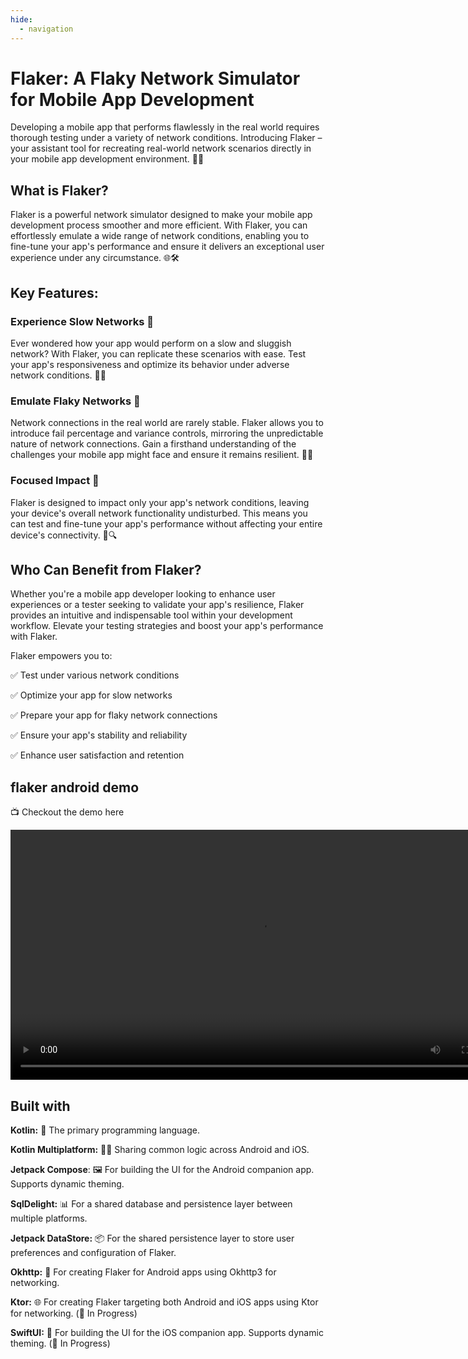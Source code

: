 ```yaml
---
hide:
  - navigation
---
```


# Flaker: A Flaky Network Simulator for Mobile App Development
Developing a mobile app that performs flawlessly in the real world requires thorough testing under a variety of network conditions. Introducing Flaker – your assistant tool for recreating real-world network scenarios directly in your mobile app development environment. 📱💡

## What is Flaker?
Flaker is a powerful network simulator designed to make your mobile app development process smoother and more efficient. With Flaker, you can effortlessly emulate a wide range of network conditions, enabling you to fine-tune your app's performance and ensure it delivers an exceptional user experience under any circumstance. 🌐🛠️

## Key Features:
### Experience Slow Networks 🐢
Ever wondered how your app would perform on a slow and sluggish network? With Flaker, you can replicate these scenarios with ease. Test your app's responsiveness and optimize its behavior under adverse network conditions. 🚀🐌

### Emulate Flaky Networks 📶
Network connections in the real world are rarely stable. Flaker allows you to introduce fail percentage and variance controls, mirroring the unpredictable nature of network connections. Gain a firsthand understanding of the challenges your mobile app might face and ensure it remains resilient. 🔮🔌

### Focused Impact 🎯
Flaker is designed to impact only your app's network conditions, leaving your device's overall network functionality undisturbed. This means you can test and fine-tune your app's performance without affecting your entire device's connectivity. 📡🔍

## Who Can Benefit from Flaker?
Whether you're a mobile app developer looking to enhance user experiences or a tester seeking to validate your app's resilience, Flaker provides an intuitive and indispensable tool within your development workflow. Elevate your testing strategies and boost your app's performance with Flaker.

Flaker empowers you to:

✅ Test under various network conditions

✅ Optimize your app for slow networks

✅ Prepare your app for flaky network connections

✅ Ensure your app's stability and reliability

✅ Enhance user satisfaction and retention

## flaker android demo
📺 Checkout the demo here

<video width="800"  controls>
  <source src="assets/flaker-android.mp4" type="video/mp4">
</video>

## Built with

**Kotlin:** 🚀 The primary programming language.

**Kotlin Multiplatform:** 📱🍏 Sharing common logic across Android and iOS.

**Jetpack Compose**: 🖼️ For building the UI for the Android companion app. Supports dynamic theming.

**SqlDelight:** 📊 For a shared database and persistence layer between multiple platforms.

**Jetpack DataStore:** 📦 For the shared persistence layer to store user preferences and configuration of Flaker.

**Okhttp:** 📡 For creating Flaker for Android apps using Okhttp3 for networking.

**Ktor:** 🌐 For creating Flaker targeting both Android and iOS apps using Ktor for networking. (🚧 In Progress)

**SwiftUI:** 🍎 For building the UI for the iOS companion app. Supports dynamic theming. (🚧 In Progress)


